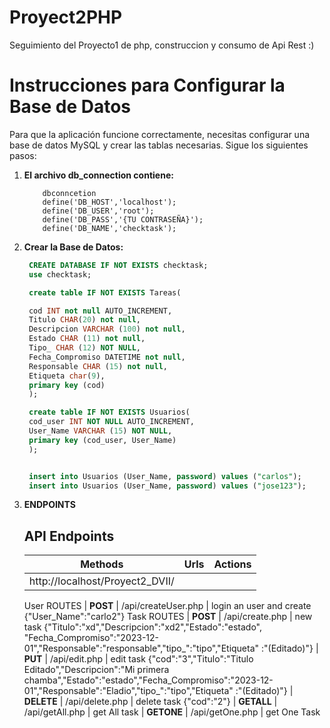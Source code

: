 # Proyect2PHP

Seguimiento del Proyecto1 de php, construccion y consumo de Api Rest :)

# Instrucciones para Configurar la Base de Datos

Para que la aplicación funcione correctamente, necesitas configurar una base de datos MySQL y crear las tablas necesarias. Sigue los siguientes pasos:

1. **El archivo db_connection contiene:**
    ```
        dbconncetion
        define('DB_HOST','localhost');
        define('DB_USER','root');
        define('DB_PASS','{TU CONTRASEÑA}');
        define('DB_NAME','checktask');
    ```

2. **Crear la Base de Datos:**

   ```sql
    CREATE DATABASE IF NOT EXISTS checktask;
    use checktask;

    create table IF NOT EXISTS Tareas(

    cod INT not null AUTO_INCREMENT,
    Titulo CHAR(20) not null,
    Descripcion VARCHAR (100) not null,
    Estado CHAR (11) not null,
    Tipo_ CHAR (12) NOT NULL,
    Fecha_Compromiso DATETIME not null,
    Responsable CHAR (15) not null,
    Etiqueta char(9),
    primary key (cod)
    );

    create table IF NOT EXISTS Usuarios(
    cod_user INT NOT NULL AUTO_INCREMENT,
    User_Name VARCHAR (15) NOT NULL,
    primary key (cod_user, User_Name)
    );


    insert into Usuarios (User_Name, password) values ("carlos");
    insert into Usuarios (User_Name, password) values ("jose123");

   ```

3. **ENDPOINTS**
    ## API Endpoints
    <div>

    | Methods |             Urls           |                Actions 
    |-------------|:--------------------------:|-----------------------------------:|
    |http://localhost/Proyect2_DVII/                                                |
    User ROUTES
    | **POST**    | /api/createUser.php        | login an  user and create
    {"User_Name":"carlo2"}
    Task ROUTES
    | **POST**    | /api/create.php            | new task
    {"Titulo":"xd","Descripcion":"xd2","Estado":"estado", "Fecha_Compromiso":"2023-12-01","Responsable":"responsable","tipo_":"tipo","Etiqueta" :"(Editado)"}
    | **PUT**     | /api/edit.php              | edit task
    {"cod":"3","Titulo":"Titulo Editado","Descripcion":"Mi primera chamba","Estado":"estado","Fecha_Compromiso":"2023-12-01","Responsable":"Eladio","tipo_":"tipo","Etiqueta" :"(Editado)"}
    | **DELETE**  | /api/delete.php            | delete task
    {"cod":"2"}
    | **GETALL**     | /api/getAll.php         | get All task
    | **GETONE**     | /api/getOne.php         | get One Task


    </div>
